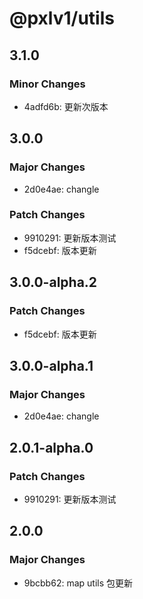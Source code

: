# @pxlv1/utils

## 3.1.0

### Minor Changes

- 4adfd6b: 更新次版本

## 3.0.0

### Major Changes

- 2d0e4ae: changle

### Patch Changes

- 9910291: 更新版本测试
- f5dcebf: 版本更新

## 3.0.0-alpha.2

### Patch Changes

- f5dcebf: 版本更新

## 3.0.0-alpha.1

### Major Changes

- 2d0e4ae: changle

## 2.0.1-alpha.0

### Patch Changes

- 9910291: 更新版本测试

## 2.0.0

### Major Changes

- 9bcbb62: map utils 包更新
